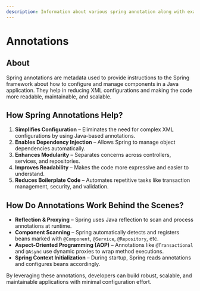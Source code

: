 ```yaml
---
description: Information about various spring annotation along with examples.
---
```


# Annotations

## About

Spring annotations are metadata used to provide instructions to the Spring framework about how to configure and manage components in a Java application. They help in reducing XML configurations and making the code more readable, maintainable, and scalable.

## **How Spring Annotations Help?**

1. **Simplifies Configuration** – Eliminates the need for complex XML configurations by using Java-based annotations.
2. **Enables Dependency Injection** – Allows Spring to manage object dependencies automatically.
3. **Enhances Modularity** – Separates concerns across controllers, services, and repositories.
4. **Improves Readability** – Makes the code more expressive and easier to understand.
5. **Reduces Boilerplate Code** – Automates repetitive tasks like transaction management, security, and validation.

## **How Do Annotations Work Behind the Scenes?**

* **Reflection & Proxying** – Spring uses Java reflection to scan and process annotations at runtime.
* **Component Scanning** – Spring automatically detects and registers beans marked with `@Component`, `@Service`, `@Repository`, etc.
* **Aspect-Oriented Programming (AOP)** – Annotations like `@Transactional` and `@Async` use dynamic proxies to wrap method executions.
* **Spring Context Initialization** – During startup, Spring reads annotations and configures beans accordingly.

By leveraging these annotations, developers can build robust, scalable, and maintainable applications with minimal configuration effort.
